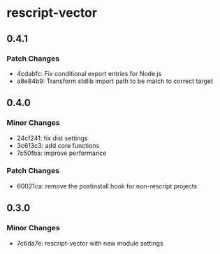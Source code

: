 # rescript-vector

## 0.4.1

### Patch Changes

- 4cdabfc: Fix conditional export entries for Node.js
- a8e84b9: Transform stdlib import path to be match to correct target

## 0.4.0

### Minor Changes

- 24cf241: fix dist settings
- 3c613c3: add core functions
- 7c50fba: improve performance

### Patch Changes

- 60021ca: remove the postinstall hook for non-rescript projects

## 0.3.0

### Minor Changes

- 7c6da7e: rescript-vector with new module settings
